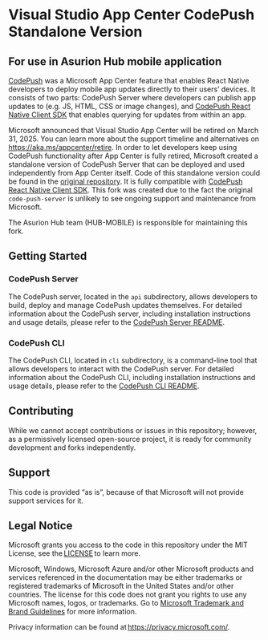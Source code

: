 # Visual Studio App Center CodePush Standalone Version
## For use in Asurion Hub mobile application

[CodePush](https://learn.microsoft.com/en-us/appcenter/distribution/codepush/) was a Microsoft App Center feature that enables React Native developers to deploy mobile app updates directly to their users’ devices. It consists of two parts: CodePush Server where developers can publish app updates to (e.g. JS, HTML, CSS or image changes), and [CodePush React Native Client SDK](https://github.com/Microsoft/react-native-code-push) that enables querying for updates from within an app.

Microsoft announced that Visual Studio App Center will be retired on March 31, 2025. You can learn more about the support timeline and alternatives on https://aka.ms/appcenter/retire. In order to let developers keep using CodePush functionality after App Center is fully retired, Microsoft created a standalone version of CodePush Server that can be deployed and used independently from App Center itself. Code of this standalone version could be found in the [original repository](https://github.com/microsoft/code-push-server). It is fully compatible with [CodePush React Native Client SDK](https://github.com/Microsoft/react-native-code-push). This fork was created due to the fact the original `code-push-server` is unlikely to see ongoing support and maintenance from Microsoft.

The Asurion Hub team (HUB-MOBILE) is responsible for maintaining this fork.

## Getting Started

### CodePush Server

The CodePush server, located in the `api` subdirectory, allows developers to build, deploy and manage CodePush updates themselves.
For detailed information about the CodePush server, including installation instructions and usage details, please refer to the [CodePush Server README](./api/README.md).


### CodePush CLI

The CodePush CLI, located in `cli` subdirectory, is a command-line tool that allows developers to interact with the CodePush server. For detailed information about the CodePush CLI, including installation instructions and usage details, please refer to the [CodePush CLI README](./cli/README.md).


## Contributing

While we cannot accept contributions or issues in this repository; however, as a permissively licensed open-source project, it is ready for community development and forks independently.


## Support

This code is provided “as is”, because of that Microsoft will not provide support services for it.


## Legal Notice

Microsoft grants you access to the code in this repository under the MIT License, see the [LICENSE](./LICENSE) to learn more.

Microsoft, Windows, Microsoft Azure and/or other Microsoft products and services referenced in the documentation may be either trademarks or registered trademarks of Microsoft in the United States and/or other countries. The license for this code does not grant you rights to use any Microsoft names, logos, or trademarks. Go to [Microsoft Trademark and Brand Guidelines](http://go.microsoft.com/fwlink/?LinkID=254653) for more information.

Privacy information can be found at https://privacy.microsoft.com/.
